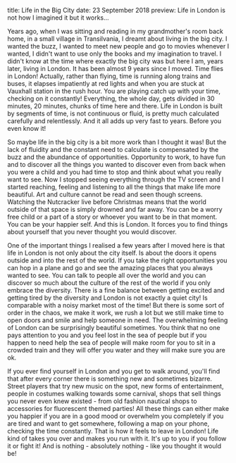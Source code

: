 title: Life in the Big City
date: 23 September 2018
preview: Life in London is not how I imagined it but it works...  

Years ago, when I was sitting and reading in my grandmother's room back home, in a small village in Transilvania, I dreamt about living in the big city.
I wanted the buzz, I wanted to meet new people and go to movies whenever I wanted, I didn't want to use only the books and my imagination to travel. 
I didn't know at the time where exactly the big city was but here I am, years later, living in London. It has been almost 9 years since I moved. 
Time flies in London! Actually, rather than  flying, time is running along trains and buses, it elapses impatiently at red lights and when you are stuck 
at Vauxhall station in the rush hour. You are playing catch up with your time, checking on it constantly!
Everything, the whole day, gets divided in 30 minutes, 20 minutes, chunks of time here and there. Life in London is built by segments of time,
is not continuous or fluid, is pretty much calculated carefully and relentlessly. And it all adds up very fast to years. Before you even know it!

So maybe life in the big city is a bit more work than I thought it was! But the lack of fluidity and the constant need to calculate is compensated 
by the buzz and the abundance of opportunities. Opportunity to work, to have fun and to discover all the things you wanted to discover even from back 
when you were a child and you had time to stop and think about what you really want to see. 
Now I stopped seeing everything through the TV screen and I started reaching, feeling and listening to all the things that make life more beautiful. 
Art and culture cannot be read and seen though screens. Watching the Nutcracker live before Christmas means that the world outside of that space 
is simply drowned and far away. You can be a worry free child or a part of a story or whoever you want to be in that moment. You can be your happier self. 
And this is London. It forces you to find things about yourself that you never thought you would discover. 

One of the important things I realised a few years after I moved here is that life in London is not only about the city itself. Is about the doors it 
opens outside and into the rest of the world. If you take the right opportunities you can hop in a plane and go and see the amazing places that you always
wanted to see. You can talk to people all over the world and you can discover so much about the culture of the rest of the world if you only embrace 
the diversity. There is a fine balance between getting excited and getting tired by the diversity and London is not exactly a quiet city! 
Is comparable with a noisy market most of the time! But there is some sort of order in the chaos, we make it work, we rush a lot but we still make time 
to open doors and smile and help someone in need. The overwhelming feeling of London can be surprisingly beautiful sometimes. You think that no one 
pays attention to you and you feel lost in the sea of people but if you happen to need help the sea of people will make room for you to sit in a 
crowded train and they will offer you water and they will make sure you are ok. 

If you ever find yourself in London and you get to walk around, you'll find that after every corner there is something new and sometimes bizarre.
Street players that try new music on the spot, new forms of entertainment, people in costumes walking towards some carnival, shops that sell things 
you never even knew existed - from old fashion nautical shops to accessories for fluorescent themed parties!
All these things can either make you happier if you are in a good mood or overwhelm you completely if you are tired and want to get somewhere, 
following a map on your phone, checking the time constantly. 
That is how it feels to leave in London! Life kind of takes you over and makes you run with it. It's up to you if you follow it or fight it!
And is nothing - absolutely nothing - like you thought it would be!
  